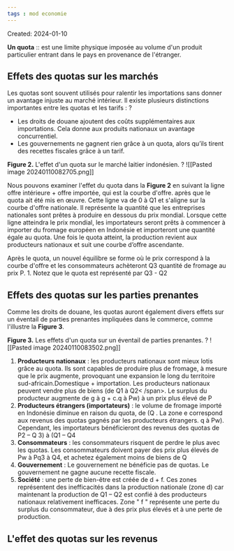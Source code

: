 ```yaml
---
tags : mod economie
---
```

Created: 2024-01-10

**Un quota** :: est une limite physique imposée au volume d'un produit particulier entrant dans le pays en provenance de l'étranger.

## Effets des quotas sur les marchés
Les quotas sont souvent utilisés pour ralentir les importations sans donner un avantage injuste au marché intérieur.
Il existe plusieurs distinctions importantes entre les quotas et les tarifs :
?
- Les droits de douane ajoutent des coûts supplémentaires aux importations. Cela donne aux produits nationaux un avantage concurrentiel.
- Les gouvernements ne gagnent rien grâce à un quota, alors qu’ils tirent des recettes fiscales grâce à un tarif.

**Figure 2.** L'effet d'un quota sur le marché laitier indonésien.
?
![[Pasted image 20240110082705.png]]

Nous pouvons examiner l'effet du quota dans la **Figure 2** en suivant la ligne offre intérieure + offre importée, qui est la courbe d'offre. après que le quota ait été mis en œuvre. Cette ligne va de 0 à Q1 et s'aligne sur la courbe d'offre nationale. Il représente la quantité que les entreprises nationales sont prêtes à produire en dessous du prix mondial. Lorsque cette ligne atteindra le prix mondial, les importateurs seront prêts à commencer à importer du fromage européen en Indonésie et importeront une quantité égale au quota. Une fois le quota atteint, la production revient aux producteurs nationaux et suit une courbe d’offre ascendante.

Après le quota, un nouvel équilibre se forme où le prix correspond à la courbe d'offre et les consommateurs achèteront Q3 quantité de fromage au prix P. 1. Notez que le quota est représenté par Q3 - Q2

## Effets des quotas sur les parties prenantes
Comme les droits de douane, les quotas auront également divers effets sur un éventail de parties prenantes impliquées dans le commerce, comme l'illustre la **Figure 3**.

**Figure 3.** Les effets d'un quota sur un éventail de parties prenantes.
?
![[Pasted image 20240110083502.png]]

1. **Producteurs nationaux** : les producteurs nationaux sont mieux lotis grâce au quota. Ils sont capables de produire plus de fromage, à mesure que le prix augmente, provoquant une expansion le long du territoire sud-africain.Domestique + importation. Les producteurs nationaux peuvent vendre plus de biens (de Q1 à Q2< /span>. Le surplus du producteur augmente de g à g + c.q à Pw) à un prix plus élevé de P
2. **Producteurs étrangers (importateurs)** : le volume de fromage importé en Indonésie diminue en raison du quota, de (Q . La zone e correspond aux revenus des quotas gagnés par les producteurs étrangers. q à Pw). Cependant, les importateurs bénéficieront des revenus des quotas de P2 – Q 3) à (Q1 – Q4
3. **Consommateurs** : les consommateurs risquent de perdre le plus avec les quotas. Les consommateurs doivent payer des prix plus élevés de Pw à Pq3 à Q4, et achetez également moins de biens de Q
4. **Gouvernement** : Le gouvernement ne bénéficie pas de quotas. Le gouvernement ne gagne aucune recette fiscale.
5. **Société** : une perte de bien-être est créée de d + f. Ces zones représentent des inefficacités dans la production nationale (zone d) car maintenant la production de Q1 – Q2 est confié à des producteurs nationaux relativement inefficaces. Zone " f " représente une perte du surplus du consommateur, due à des prix plus élevés et à une perte de production.

## L'effet des quotas sur les revenus
